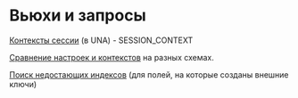 # Вьюхи и запросы

[Контексты сессии](https://bsoft.gitbook.io/wiki/razrabotka/obekty-oracle/vyukhi-i-zaprosy/konteksty-sessii) \(в UNA\) - SESSION\_CONTEXT

[Сравнение настроек и контекстов](https://bsoft.gitbook.io/wiki/razrabotka/obekty-oracle/vyukhi-i-zaprosy/sravnenie-nastroek-i-kontekstov) на разных схемах.

[Поиск недостающих индексов](https://bsoft.gitbook.io/wiki/razrabotka/obekty-oracle/vyukhi-i-zaprosy/poisk-nedostayushikh-indeksov) \(для полей, на которые созданы внешние ключи\)

